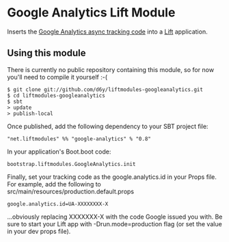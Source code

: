 # Google Analytics Lift Module

Inserts the [Google Analytics async tracking code](http://code.google.com/apis/analytics/docs/tracking/asyncTracking.html) into a [Lift](http://www.liftweb.net) application.

## Using this module

There is currently no public repository containing this module, so for now you'll need to compile it yourself :-(

    $ git clone git://github.com/d6y/liftmodules-googleanalytics.git
    $ cd liftmodules-googleanalytics
    $ sbt
    > update
    > publish-local

Once published, add the following dependency to your SBT project file:

	"net.liftmodules" %% "google-analytics" % "0.8"

In your application's Boot.boot code:

	bootstrap.liftmodules.GoogleAnalytics.init

Finally, set your tracking code as the google.analytics.id in your Props file.  For example, add the following to src/main/resources/production.default.props

	google.analytics.id=UA-XXXXXXXX-X

...obviously replacing XXXXXXX-X with the code Google issued you with.  Be sure to start your Lift app with -Drun.mode=production flag (or set the value in your dev props file).




